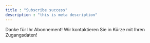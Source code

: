 ```yaml
---
title : "Subscribe success"
description : "this is meta description"
---
```

Danke für Ihr Abonnement! Wir kontaktieren Sie in Kürze mit Ihren Zugangsdaten!